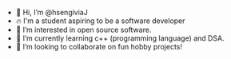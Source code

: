 - 👋 Hi, I’m @hsengiviaJ
- 🔥 I'm a student aspiring to be a software developer 
- 👀 I’m interested in open source software.
- 🌱 I’m currently learning c++ (programming language) and DSA.
- 💞️ I’m looking to collaborate on fun hobby projects!

<!---
hsengiviaJ/hsengiviaJ is a ✨ special ✨ repository because its `README.md` (this file) appears on your GitHub profile.
You can click the Preview link to take a look at your changes.
--->
